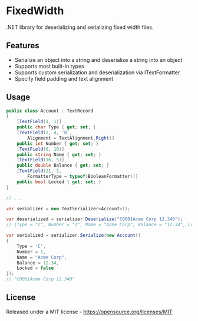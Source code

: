 # FixedWidth
.NET library for deserializing and serializing fixed width files.

## Features
* Serialize an object into a string and deserialize a string into an object
* Supports most built-in types
* Supports custom serialization and deserialization via ITextFormatter
* Specify field padding and text alignment

## Usage
```csharp
public class Account : TextRecord
{
	[TextField(1, 1)]
	public char Type { get; set; }
	[TextField(2, 4, '0',
		Alignment = TextAlignment.Right)]
	public int Number { get; set; }
	[TextField(6, 10)]
	public string Name { get; set; }
	[TextField(16, 5)]
	public double Balance { get; set; }
	[TextField(21, 1,
		FormatterType = typeof(BooleanFormatter))]
	public bool Locked { get; set; }
}

// ...

var serializer = new TextSerializer<Account>();

var deserialized = serializer.Deserialize("C0001Acme Corp 12.340");
// {Type = "C", Number = "1", Name = "Acme Corp", Balance = "12.34", Locked = "False"}

var serialized = serializer.Serialize(new Account()
{
	Type = 'C',
	Number = 1,
	Name = "Acme Corp",
	Balance = 12.34,
	Locked = false
});
// "C0001Acme Corp 12.340"
```

## License
Released under a MIT license - https://opensource.org/licenses/MIT
